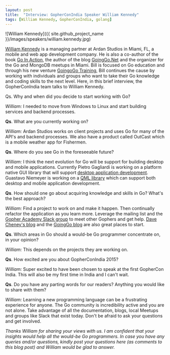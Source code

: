 ```yaml
---
layout: post
title:  "Interview: GopherConIndia Speaker William Kennedy"
tags: [William Kennedy, GopherConIndia, golang]
---
```


![William Kennedy]({{ site.github_project_name }}/images/speakers/william.kennedy.jpg)

[William Kennedy](https://twitter.com/goinggodotnet) is a managing partner at Ardan Studios in Miami, FL, a mobile and web app development company. He is also a co-author of the book [Go In Action](http://www.goinactionbook.com/), the author of the blog [GoingGo.Net](http://goinggo.net/) and the organizer for the Go and MongoDB meetups in Miami. Bill is focused on Go education and through his new venture [GoingoGo Training](http://www.goinggotraining.net/), Bill continues the cause by working with individuals and groups who want to take their Go knowledge and coding skills to the next level. Here, in this brief interview, the GopherConIndia team talks to William Kennedy.

Qs. Why and when did you decide to start working with Go?

_William:_ I needed to move from Windows to Linux and start building services and backend processes.

**Qs**. What are you currently working on?

_William:_ Ardan Studios works on client projects and uses Go for many of the API's and backend processes. We also have a product called OutCast which is a mobile weather app for Fishermen.

**Qs**. Where do you see Go in the foreseeable future?

_William:_ I think the next evolution for Go will be support for building desktop and mobile applications. Currently Pietro Gagliardi is working on a platform native GUI library that will support [desktop application development](https://github.com/andlabs/ui). Guastavo Niemeyer is working on a [QML library](https://github.com/go-qml/qml) which can support both desktop and mobile application development.

**Qs**. How should one go about acquiring knowledge and skills in Go? What's the best approach?

_William:_ Find a project to work on and make it happen. Then continually refactor the application as you learn more. Leverage the mailing list and the [Gopher Academy Slack group](https://gophers.slack.com/) to meet other Gophers and get help. [Dave Cheney's blog](http://dave.cheney.net/) and the [GoingGo blog](http://www.goinggo.net/) are also great places to start.

**Qs**. Which areas in Go should a would-be Go programmer concentrate on, in your opinion?

_William:_ This depends on the projects they are working on.

**Qs**. How excited are you about GopherConIndia 2015?

_William:_ Super excited to have been chosen to speak at the first GopherCon India. This will also be my first time in India and I can't wait.

**Qs**. Do you have any parting words for our readers? Anything you would like to share with them?

_William:_ Learning a new programming language can be a frustrating experience for anyone. The Go community is incredibility active and you are not alone. Take advantage of all the documentation, blogs, local Meetups and groups like Slack that exist today. Don't be afraid to ask your questions and get involved.

_Thanks William for sharing your views with us. I am confident that your insights would help all the would-be Go programmers. In case you have any queries and/or questions, kindly post your questions here (as comments to this blog post) and William would be glad to answer._
